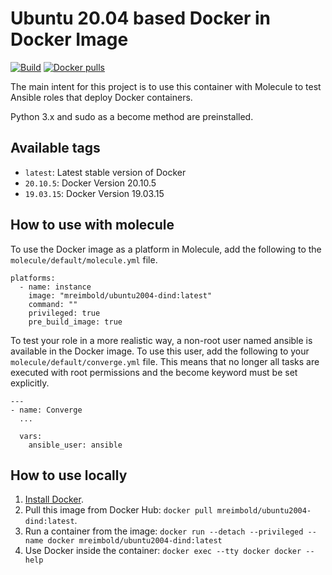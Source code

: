 # Ubuntu 20.04 based Docker in Docker Image
[![Build](https://github.com/mreimbold/ubuntu-dind/actions/workflows/ci.yml/badge.svg)](https://github.com/mreimbold/ubuntu-dind/actions/workflows/ci.yml) 
[![Docker pulls](https://img.shields.io/docker/pulls/mreimbold/ubuntu2004-dind)](https://hub.docker.com/r/mreimbold/ubuntu2004-dind)

The main intent for this project is to use this container with Molecule to test Ansible roles that deploy Docker containers.

Python 3.x and sudo as a become method are preinstalled.

## Available tags

  - `latest`: Latest stable version of Docker
  - `20.10.5`: Docker Version 20.10.5
  - `19.03.15`: Docker Version 19.03.15

## How to use with molecule
To use the Docker image as a platform in Molecule, add the following to the `molecule/default/molecule.yml` file.

    platforms:
      - name: instance
        image: "mreimbold/ubuntu2004-dind:latest"
        command: ""
        privileged: true
        pre_build_image: true

To test your role in a more realistic way, a non-root user named ansible is available in the Docker image. To use this user, add the following to your `molecule/default/converge.yml` file. This means that no longer all tasks are executed with root permissions and the become keyword must be set explicitly.

    ---
    - name: Converge
      ...

      vars:
        ansible_user: ansible

## How to use locally

  1. [Install Docker](https://docs.docker.com/engine/installation/).
  2. Pull this image from Docker Hub: `docker pull mreimbold/ubuntu2004-dind:latest`.
  3. Run a container from the image: `docker run --detach --privileged --name docker mreimbold/ubuntu2004-dind:latest`
  4. Use Docker inside the container: `docker exec --tty docker docker --help`
